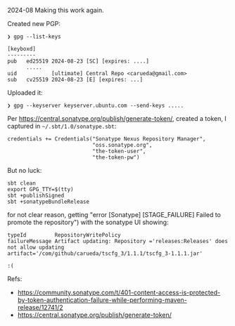 2024-08
Making this work again.

Created new PGP:
```
❯ gpg --list-keys

[keyboxd]
---------
pub   ed25519 2024-08-23 [SC] [expires: ....]
      .....
uid           [ultimate] Central Repo <carueda@gmail.com>
sub   cv25519 2024-08-23 [E] [expires: ...]
```
Uploaded it:
```
❯ gpg --keyserver keyserver.ubuntu.com --send-keys .....
```

Per https://central.sonatype.org/publish/generate-token/,
created a token, I captured in `~/.sbt/1.0/sonatype.sbt`:
```
credentials += Credentials("Sonatype Nexus Repository Manager",
                           "oss.sonatype.org",
                           "the-token-user",
                           "the-token-pw")
```
But no luck:
```
sbt clean
export GPG_TTY=$(tty)
sbt +publishSigned
sbt +sonatypeBundleRelease
```
for not clear reason, getting "error [Sonatype] [STAGE_FAILURE] Failed to promote the repository")
with the sonatype UI showing:
```
typeId         RepositoryWritePolicy
failureMessage Artifact updating: Repository ='releases:Releases' does not allow updating artifact='/com/github/carueda/tscfg_3/1.1.1/tscfg_3-1.1.1.jar'
```
`:(`

Refs:

- https://community.sonatype.com/t/401-content-access-is-protected-by-token-authentication-failure-while-performing-maven-release/12741/2
- https://central.sonatype.org/publish/generate-token/
